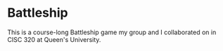 # Battleship
This is a course-long Battleship game my group and I collaborated on in CISC 320 at Queen's University.
